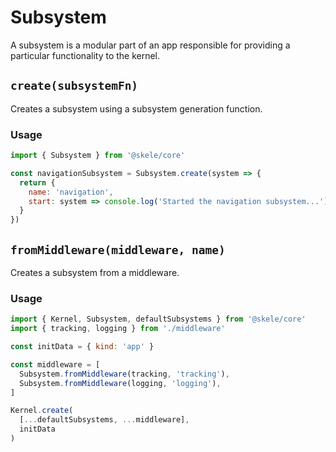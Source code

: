 # Subsystem

A subsystem is a modular part of an app responsible for providing a particular functionality to the kernel. 

## `create(subsystemFn)`

Creates a subsystem using a subsystem generation function.

### Usage

```javascript
import { Subsystem } from '@skele/core'

const navigationSubsystem = Subsystem.create(system => {
  return {
    name: 'navigation',
    start: system => console.log('Started the navigation subsystem...'),
  }
})
```

## `fromMiddleware(middleware, name)`

Creates a subsystem from a middleware.

### Usage

```javascript
import { Kernel, Subsystem, defaultSubsystems } from '@skele/core'
import { tracking, logging } from './middleware'

const initData = { kind: 'app' }

const middleware = [
  Subsystem.fromMiddleware(tracking, 'tracking'),
  Subsystem.fromMiddleware(logging, 'logging'),
]

Kernel.create(
  [...defaultSubsystems, ...middleware],
  initData
)
```
